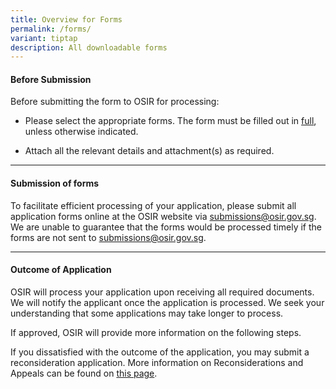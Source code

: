 ```yaml
---
title: Overview for Forms
permalink: /forms/
variant: tiptap
description: All downloadable forms
---
```

<h4><strong>Before Submission</strong></h4>
<p>Before submitting the form to OSIR for processing:</p>
<ul data-tight="true" class="tight">
<li>
<p>Please select the appropriate forms. The form must be filled out in <u>full</u>,
unless otherwise indicated.</p>
</li>
<li>
<p>Attach all the relevant details and attachment(s) as required.</p>
</li>
</ul>
<hr>
<h4><strong>Submission of forms</strong></h4>
<p>To facilitate efficient processing of your application, please submit
all application forms online at the OSIR website via <a href="mailto:submissions@osir.gov.sg" rel="noopener noreferrer nofollow" target="_blank">submissions@osir.gov.sg</a>.
We are unable to guarantee that the forms would be processed timely if
the forms are not sent to <a href="mailto:submissions@osir.gov.sg" rel="noopener noreferrer nofollow" target="_blank">submissions@osir.gov.sg</a>.</p>
<hr>
<h4><strong>Outcome of Application</strong></h4>
<p>OSIR will process your application upon receiving all required documents.
We will notify the applicant once the application is processed. We seek
your understanding that some applications may take longer to process.&nbsp;</p>
<p>If approved, OSIR will provide more information on the following steps.</p>
<p>If you dissatisfied with the outcome of the application, you may submit
a reconsideration application. More information on Reconsiderations and
Appeals can be found on <a href="/overview-of-sira/sira/reconsideration-and-appeal/" rel="noopener noreferrer nofollow" target="_blank">this page</a>.</p>